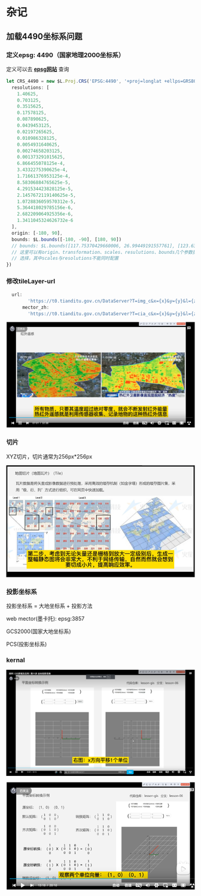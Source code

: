 # 杂记


## 加载4490坐标系问题

### 定义epsg: 4490（国家地理2000坐标系）

定义可以去 [**epsg网站**](https://epsg.io/?q=4490) 查询

```ts
let CRS_4490 = new $L.Proj.CRS('EPSG:4490', '+proj=longlat +ellps=GRS80 +no_defs', {
  resolutions: [
    1.40625,
    0.703125,
    0.3515625,
    0.17578125,
    0.087890625,
    0.0439453125,
    0.02197265625,
    0.010986328125,
    0.0054931640625,
    0.00274658203125,
    0.001373291015625,
    6.866455078125e-4,
    3.4332275390625e-4,
    1.71661376953125e-4,
    8.58306884765625e-5,
    4.291534423828125e-5,
    2.1457672119140625e-5,
    1.0728836059570312e-5,
    5.364418029785156e-6,
    2.682209064925356e-6,
    1.3411045324626732e-6
  ],
  origin: [-180, 90],
  bounds: $L.bounds([-180, -90], [180, 90])
  // bounds: $L.bounds([117.75370429660006, 26.99449191557761], [123.63262097540007, 32.2668788575695])
  // 这里可以有origin、transformation、scales、resulutions、bounds几个参数提供
  // 选择，其中scales与resolutions不能同时配置
})
```

### 修改tileLayer-url

```ts
  url:
        'https://t0.tianditu.gov.cn/DataServer?T=img_c&x={x}&y={y}&l={z}&tk=030e0ed17677a95129072c03f6c0fb6c',
      mector_zh:
        'https://t0.tianditu.gov.cn/DataServer?T=cia_c&x={x}&y={y}&l={z}&tk=030e0ed17677a95129072c03f6c0fb6c',
```

![image-20240621155334704](https://raw.githubusercontent.com/guantaocc/picgo/master/images/202406211553930.png)

### 切片

XYZ切片，切片通常为256px*256px

![image-20240621161854529](https://raw.githubusercontent.com/guantaocc/picgo/master/images/202406211618691.png)

### 投影坐标系

投影坐标系 = 大地坐标系 + 投影方法

web mector(墨卡托): epsg:3857

GCS2000(国家大地坐标系)

PCS(投影坐标系)

### kernal

![image-20240624184305506](https://raw.githubusercontent.com/guantaocc/picgo/master/images/202406241843703.png)

![image-20240624184319950](https://raw.githubusercontent.com/guantaocc/picgo/master/images/202406241843034.png)
